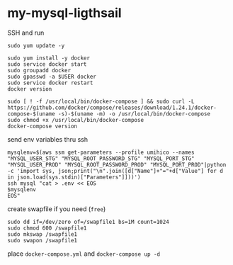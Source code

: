 # my-mysql-ligthsail

SSH and run
```
sudo yum update -y

sudo yum install -y docker
sudo service docker start
sudo groupadd docker
sudo gpasswd -a $USER docker
sudo service docker restart
docker version

sudo [ ! -f /usr/local/bin/docker-compose ] && sudo curl -L https://github.com/docker/compose/releases/download/1.24.1/docker-compose-$(uname -s)-$(uname -m) -o /usr/local/bin/docker-compose
sudo chmod +x /usr/local/bin/docker-compose
docker-compose version
```

send env variables thru ssh
```
mysqlenv=$(aws ssm get-parameters --profile umihico --names "MYSQL_USER_STG" "MYSQL_ROOT_PASSWORD_STG" "MYSQL_PORT_STG" "MYSQL_USER_PROD" "MYSQL_ROOT_PASSWORD_PROD" "MYSQL_PORT_PROD"|python -c 'import sys, json;print("\n".join([d["Name"]+"="+d["Value"] for d in json.load(sys.stdin)["Parameters"]]))')
ssh mysql "cat > .env << EOS
$mysqlenv
EOS"
```

create swapfile if you need (`free`)
```
sudo dd if=/dev/zero of=/swapfile1 bs=1M count=1024
sudo chmod 600 /swapfile1
sudo mkswap /swapfile1
sudo swapon /swapfile1
```

place `docker-compose.yml` and `docker-compose up -d`
